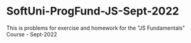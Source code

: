 # SoftUni-ProgFund-JS-Sept-2022
This is problems for exercise and homework for the "JS Fundamentals" Course - Sept-2022
